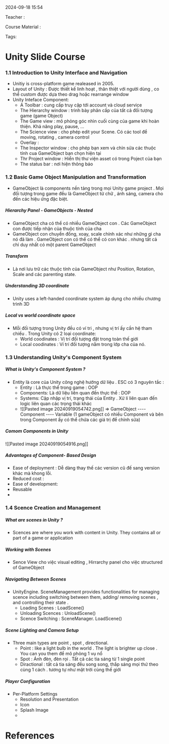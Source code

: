 
2024-09-18 15:54

Teacher : 

Course Material : 

Tags: 


# Unity Slide Course

### 1.1 Introduction to Unity Interface and Navigation
   - Unitiy is cross-platform game realeased in 2005.
-  Layout of Unity : Được thiết kế linh hoạt , thân thiệt với người dùng , co thể custom được dựa theo drag hoặc rearrange window
-  Unity Inteface Component:
     -  A Toolbar : cung cấp truy cập tới account và cloud service
     -  The Hierarchy window : trình bày phân cấp của tất cả đối  tượng game (game Object)
     -  The Game view : mô phỏng góc nhìn cuối cùng của game khi hoàn thiện. Khả năng play, pause, ...
     -  The Science view : cho phép edit your Scene. Có các tool để moving, rotating , camera control
     - Overlay :
     - The Inspector window : cho phép bạn xem và chỉn sửa các thuộc tính cua GameObject bạn chọn hiện tại
     - Thr Project window : Hiển thị thư viện asset có trong Poject của bạn
     -  The status bar : nơi hiện thông báo

### 1.2 Basic Game Object Manipulation and Transformation
- GameObject là components nền tảng trong mọi Unity game project . Mọi đối tượng trong game đều là GameObject từ chữ , ánh sáng, camera cho đến các hiệu ứng đặc biệt. 
##### Hierarchy Panel - GameObjects - Nested
-  GameObject cha có thể có nhiều GameObject con . Các GameObject con được tiếp nhận của thuộc tính của cha
- GameObject con chuyển đồng, xoay, scale chính xác như những gì cha nó đã làm . GameObject con có  thể có thể có con khác . nhưng tất cả chỉ duy nhất có một parent GameObject
##### Transform 
 - Là nơi lưu trữ các thuộc tính của GameObject như Position, Rotation, Scale and các parenting state.
##### Understanding 3D coordinate 
 - Unity uses a left-handed coordinate system áp dụng cho nhiều chương trình 3D
##### Local vs world coordinate space
- Mỗi đối tượng trong Unity đều có ví tri , nhưng vị trí ấy cần hệ tham chiếu . Trong Unity có 2 loại coordinate:
     -  World coodinates : Vị trí đối tượng đặt trong toàn thế giới
     -  Local coodinates : Ví trí đối tượng nằm trong lớp cha của nó.
### 1.3 Understanding Unity's Component System
##### What is Unity's Component System ?
- Entity là core của Unity công nghệ hướng dữ liệu . ESC có 3 nguyên tắc :
   - Entity : Là thực thể trong game : OOP
   -  Components: Là dữ liệu liên quan đến thực thể : DOP
   -  Systems: Cập nhập vị trí, trạng thái của Entity . Xử lí liên quan đến logic liên quan các trọng thái khác
   - ![[Pasted image 20240919054742.png]]
=>  GameObject ---- Component ---- Variable (1 gameObject có nhiều Component và bên trong Component ấy có thể chứa các giá trị để chỉnh sửa)
##### Comom Components in Unity 
![[Pasted image 20240919054916.png]]

##### Advantages of Component- Based Design
- Ease of deployment : Dễ dàng thay thế các version cũ đế sang version khác mà khong lỗi.
- Reduced cost : 
- Ease of development:
- Reusable
-
### 1.4 Scence Creation and Management
##### What are scenes in Unity ?
 -  Scences are where you work with content in Unity. They contains all or part of a game or application
##### Working with Scenes
- Sence View cho việc visual editing , Hirrarchy panel cho việc structured of GameObject
##### Navigating Between Scenes
- UnityEngine. SceneManagement provides functionalities for managing scence including switching between them, adding/ removing scenes , and controlling their state .
     - Loading Scenes : LoadScene()
     - Unloading Scences : UnloadScene() 
     - Scence Switching : SceneManager. LoadScene()
##### Scene Lighting and Camera Setup 
- Three main types are point , spot , directional.
     -  Point : like a light bulb in the world . The light is brighter up close . You can you them để mô phỏng 1 vụ nổ 
     -  Spot : Ánh đèn, đèn rọi . Tất cả các tia sáng từ 1 single point
     - Diractional : tất cả tia sáng đều song song, thắp sáng mọi thứ theo cùng 1 cách . tương tự như mặt trời cùng thế giới
##### Player Configuration
- Per-Platform Settings
    -  Resolution and Presentation
    - Icon
    - Splash Image
    - 
# References





